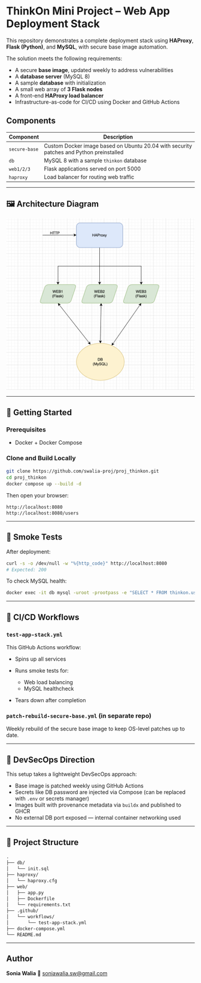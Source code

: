 # ThinkOn Mini Project – Web App Deployment Stack

This repository demonstrates a complete deployment stack using **HAProxy**, **Flask (Python)**, and **MySQL**, with secure base image automation.

The solution meets the following requirements:

-  A secure **base image**, updated weekly to address vulnerabilities
-  A **database server** (MySQL 8)
-  A sample **database** with initialization
-  A small web array of **3 Flask nodes**
-  A front-end **HAProxy load balancer**
-  Infrastructure-as-code for CI/CD using Docker and GitHub Actions


## Components

| Component     | Description                              |
|---------------|------------------------------------------|
| `secure-base` | Custom Docker image based on Ubuntu 20.04 with security patches and Python preinstalled |
| `db`          | MySQL 8 with a sample `thinkon` database |
| `web1/2/3`    | Flask applications served on port 5000   |
| `haproxy`     | Load balancer for routing web traffic    |
---

## 🖼 Architecture Diagram

![Architecture Diagram](./Proj_ThinkON.png)

---

## 🚀 Getting Started

### Prerequisites

- Docker + Docker Compose

### Clone and Build Locally

```bash
git clone https://github.com/swalia-proj/proj_thinkon.git
cd proj_thinkon
docker compose up --build -d
````

Then open your browser:

```
http://localhost:8080
http://localhost:8080/users
```

---

## 🧪 Smoke Tests

After deployment:

```bash
curl -s -o /dev/null -w "%{http_code}" http://localhost:8080
# Expected: 200
```

To check MySQL health:

```bash
docker exec -it db mysql -uroot -prootpass -e "SELECT * FROM thinkon.users;"
```

---

## 🔄 CI/CD Workflows

### `test-app-stack.yml`

This GitHub Actions workflow:

* Spins up all services
* Runs smoke tests for:

  * Web load balancing
  * MySQL healthcheck
* Tears down after completion

### `patch-rebuild-secure-base.yml` (in separate repo)

Weekly rebuild of the secure base image to keep OS-level patches up to date.

---

## 🔐 DevSecOps Direction

This setup takes a lightweight DevSecOps approach:

* Base image is patched weekly using GitHub Actions
* Secrets like DB password are injected via Compose (can be replaced with `.env` or secrets manager)
* Images built with provenance metadata via `buildx` and published to GHCR
* No external DB port exposed — internal container networking used

---

## 📁 Project Structure

```
.
├── db/
│   └── init.sql
├── haproxy/
│   └── haproxy.cfg
├── web/
│   ├── app.py
│   ├── Dockerfile
│   └── requirements.txt
├── .github/
│   └── workflows/
│       └── test-app-stack.yml
├── docker-compose.yml
└── README.md
```

---

## Author

**Sonia Walia**
📧 [soniawalia.sw@gmail.com](mailto:soniawalia.sw@gmail.com)
